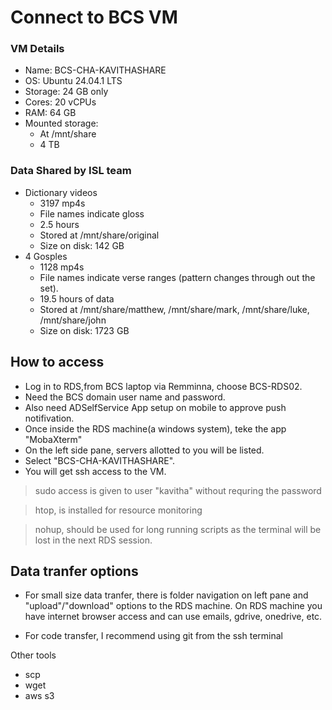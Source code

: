 # Connect to BCS VM

### VM Details
- Name: BCS-CHA-KAVITHASHARE
- OS: Ubuntu 24.04.1 LTS
- Storage: 24 GB only
- Cores: 20 vCPUs
- RAM: 64 GB
- Mounted storage:
    - At /mnt/share
    - 4 TB

### Data Shared by ISL team
- Dictionary videos
    - 3197 mp4s
    - File names indicate gloss
    - 2.5 hours
    - Stored at /mnt/share/original
    - Size on disk: 142 GB
- 4 Gosples
    - 1128 mp4s
    - File names indicate verse ranges (pattern changes through out the set).
    - 19.5 hours of data
    - Stored at /mnt/share/matthew, /mnt/share/mark, /mnt/share/luke, /mnt/share/john
    - Size on disk: 1723 GB

## How to access


- Log in to RDS,from BCS laptop via Remminna, choose BCS-RDS02.
- Need the BCS domain user name and password.
- Also need ADSelfService App setup on mobile to approve push notifivation.
- Once inside the RDS machine(a windows system), teke the app "MobaXterm"
- On the left side pane, servers allotted to you will be listed.
- Select "BCS-CHA-KAVITHASHARE".
- You will get ssh access to the VM.

> sudo access is given to user "kavitha" without requring the password

> htop, is installed for resource monitoring

> nohup, should be used for long running scripts as the terminal will be lost in the next RDS session.

## Data tranfer options

- For small size data tranfer, there is folder navigation on left pane and "upload"/"download" options to the RDS machine. On RDS machine you have internet browser access and can use emails, gdrive, onedrive, etc.

- For code transfer, I recommend using git from the ssh terminal

Other tools
- scp
- wget
- aws s3




